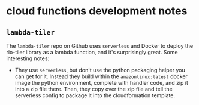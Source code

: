 # cloud functions development notes

## `lambda-tiler`
The `lambda-tiler` repo on Github uses `serverless` and Docker to deploy the rio-tiler library as a lambda function, and it's surprisingly great. Some interesting notes:
* They use `serverless`, but don't use the python packaging helper you can get for it. Instead they build within the `amazonlinux:latest` docker image the python environment, complete with handler code, and zip it into a zip file there. Then, they copy over the zip file and tell the serverless config to package it into the cloudformation template.
